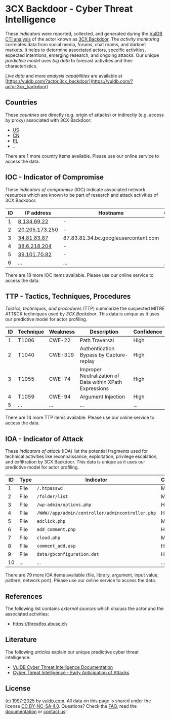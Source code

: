 # 3CX Backdoor - Cyber Threat Intelligence

These _indicators_ were reported, collected, and generated during the [VulDB CTI analysis](https://vuldb.com/?kb.cti) of the actor known as [3CX Backdoor](https://vuldb.com/?actor.3cx_backdoor). The _activity monitoring_ correlates data from social media, forums, chat rooms, and darknet markets. It helps to determine associated actors, specific activities, expected intentions, emerging research, and ongoing attacks. Our unique _predictive model_ uses _big data_ to forecast activities and their characteristics.

_Live data_ and more _analysis capabilities_ are available at [https://vuldb.com/?actor.3cx_backdoor](https://vuldb.com/?actor.3cx_backdoor)

## Countries

These _countries_ are directly (e.g. origin of attacks) or indirectly (e.g. access by proxy) associated with 3CX Backdoor:

* [US](https://vuldb.com/?country.us)
* [CN](https://vuldb.com/?country.cn)
* [PL](https://vuldb.com/?country.pl)
* ...

There are 1 more country items available. Please use our online service to access the data.

## IOC - Indicator of Compromise

These _indicators of compromise_ (IOC) indicate associated network resources which are known to be part of research and attack activities of 3CX Backdoor.

ID | IP address | Hostname | Campaign | Confidence
-- | ---------- | -------- | -------- | ----------
1 | [8.134.69.22](https://vuldb.com/?ip.8.134.69.22) | - | - | High
2 | [20.205.173.250](https://vuldb.com/?ip.20.205.173.250) | - | - | High
3 | [34.81.83.87](https://vuldb.com/?ip.34.81.83.87) | 87.83.81.34.bc.googleusercontent.com | - | Medium
4 | [38.6.218.204](https://vuldb.com/?ip.38.6.218.204) | - | - | High
5 | [39.101.70.82](https://vuldb.com/?ip.39.101.70.82) | - | - | High
6 | ... | ... | ... | ...

There are 18 more IOC items available. Please use our online service to access the data.

## TTP - Tactics, Techniques, Procedures

_Tactics, techniques, and procedures_ (TTP) summarize the suspected MITRE ATT&CK techniques used by _3CX Backdoor_. This data is unique as it uses our predictive model for actor profiling.

ID | Technique | Weakness | Description | Confidence
-- | --------- | -------- | ----------- | ----------
1 | T1006 | CWE-22 | Path Traversal | High
2 | T1040 | CWE-319 | Authentication Bypass by Capture-replay | High
3 | T1055 | CWE-74 | Improper Neutralization of Data within XPath Expressions | High
4 | T1059 | CWE-94 | Argument Injection | High
5 | ... | ... | ... | ...

There are 14 more TTP items available. Please use our online service to access the data.

## IOA - Indicator of Attack

These _indicators of attack_ (IOA) list the potential fragments used for technical activities like reconnaissance, exploitation, privilege escalation, and exfiltration by 3CX Backdoor. This data is unique as it uses our predictive model for actor profiling.

ID | Type | Indicator | Confidence
-- | ---- | --------- | ----------
1 | File | `/.htpasswd` | Medium
2 | File | `/folder/list` | Medium
3 | File | `/wp-admin/options.php` | High
4 | File | `/WWW//app/admin/controller/admincontroller.php` | High
5 | File | `adclick.php` | Medium
6 | File | `add_comment.php` | High
7 | File | `cloud.php` | Medium
8 | File | `comment_add.asp` | High
9 | File | `data/gbconfiguration.dat` | High
10 | ... | ... | ...

There are 79 more IOA items available (file, library, argument, input value, pattern, network port). Please use our online service to access the data.

## References

The following list contains _external sources_ which discuss the actor and the associated activities:

* https://threatfox.abuse.ch

## Literature

The following _articles_ explain our unique predictive cyber threat intelligence:

* [VulDB Cyber Threat Intelligence Documentation](https://vuldb.com/?kb.cti)
* [Cyber Threat Intelligence - Early Anticipation of Attacks](https://www.scip.ch/en/?labs.20201022)

## License

(c) [1997-2025](https://vuldb.com/?kb.changelog) by [vuldb.com](https://vuldb.com/?kb.about). All data on this page is shared under the license [CC BY-NC-SA 4.0](https://creativecommons.org/licenses/by-nc-sa/4.0/). Questions? Check the [FAQ](https://vuldb.com/?kb.faq), read the [documentation](https://vuldb.com/?kb) or [contact us](https://vuldb.com/?contact)!
